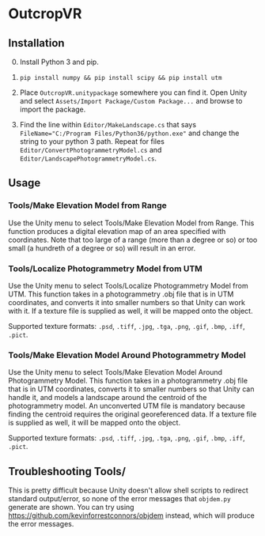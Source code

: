 # OutcropVR

## Installation
0. Install Python 3 and pip.

1. `pip install numpy && pip install scipy && pip install utm`

2. Place `OutcropVR.unitypackage` somewhere you can find it.  Open Unity and select `Assets/Import Package/Custom Package...` and browse to import the package.

3. Find the line within `Editor/MakeLandscape.cs` that says `FileName="C:/Program Files/Python36/python.exe"` and change the string to your python 3 path. Repeat for files `Editor/ConvertPhotogrammetryModel.cs` and `Editor/LandscapePhotogrammetryModel.cs`.

## Usage

### Tools/Make Elevation Model from Range

Use the Unity menu to select Tools/Make Elevation Model from Range.  This function produces a digital elevation map of an area specified with coordinates.  Note that too large of a range (more than a degree or so) or too small (a hundreth of a degree or so) will result in an error.

### Tools/Localize Photogrammetry Model from UTM

Use the Unity menu to select Tools/Localize Photogrammetry Model from UTM.
This function takes in a photogrammetry .obj file that is in UTM coordinates, and converts it into smaller numbers so that Unity can work with it.  If a texture file is supplied as well, it will be mapped onto the object. 

Supported texture formats: `.psd`, `.tiff`, `.jpg`, `.tga`, `.png`, `.gif`, `.bmp`, `.iff`, `.pict`.

### Tools/Make Elevation Model Around Photogrammetry Model

Use the Unity menu to select Tools/Make Elevation Model Around Photogrammetry Model.  This function takes in a photogrammetry .obj file that is in UTM coordinates, converts it to smaller numbers so that Unity can handle it, and models a landscape around the centroid of the photogrammetry model.  An unconverted UTM file is mandatory because finding the centroid requires the original georeferenced data.  If a texture file is supplied as well, it will be mapped onto the object. 

Supported texture formats: `.psd`, `.tiff`, `.jpg`, `.tga`, `.png`, `.gif`, `.bmp`, `.iff`, `.pict`.


## Troubleshooting Tools/

This is pretty difficult because Unity doesn't allow shell scripts to redirect standard output/error, so none of the error messages that `objdem.py` generate are shown.  You can try using https://github.com/kevinforrestconnors/objdem instead, which will produce the error messages.
